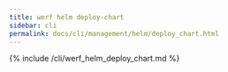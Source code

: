 ```yaml
---
title: werf helm deploy-chart
sidebar: cli
permalink: docs/cli/management/helm/deploy_chart.html
---
```


{% include /cli/werf_helm_deploy_chart.md %}

